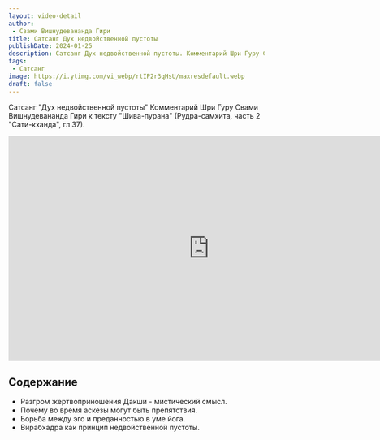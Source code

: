 ```yaml
---
layout: video-detail
author:
 - Свами Вишнудевананда Гири
title: Сатсанг Дух недвойственной пустоты
publishDate: 2024-01-25
description: Сатсанг Дух недвойственной пустоты. Комментарий Шри Гуру Свами Вишнудевананда Гири к тексту "Шива-пурана" (Рудра-самхита, часть 2 "Сати-кханда", гл.37).
tags: 
 - Сатсанг
image: https://i.ytimg.com/vi_webp/rtIP2r3qHsU/maxresdefault.webp
draft: false
---
```


 Сатсанг "Дух недвойственной пустоты"
Комментарий Шри Гуру Свами Вишнудевананда Гири к тексту "Шива-пурана" (Рудра-самхита, часть 2 "Сати-кханда", гл.37).

<iframe width="790" height="444" src="https://www.youtube.com/embed/rtIP2r3qHsU" frameborder="0" allowfullscreen=""></iframe> 

## Содержание

- Разгром жертвоприношения Дакши - мистический смысл.
- Почему во время аскезы могут быть препятствия.
- Борьба между эго и преданностью в уме йога.
- Вирабхадра как принцип недвойственной пустоты.
